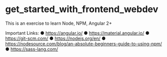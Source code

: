 # get_started_with_frontend_webdev
This is an exercise to learn Node, NPM, Angular 2+

Important Links:
● https://angular.io/
● https://material.angular.io/
● https://git-scm.com/
● https://nodejs.org/en/
● https://nodesource.com/blog/an-absolute-beginners-guide-to-using-npm/
● https://sass-lang.com/

